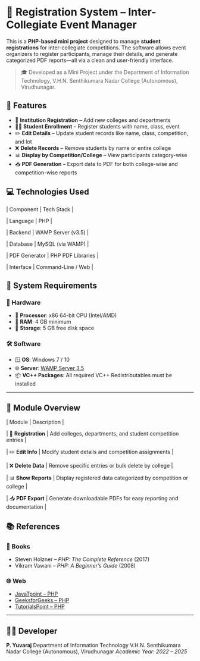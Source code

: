 # 📝 Registration System – Inter-Collegiate Event Manager

This is a **PHP-based mini project** designed to manage **student registrations** for inter-collegiate competitions. The software allows event organizers to register participants, manage their details, and generate categorized PDF reports—all via a clean and user-friendly interface.

> 🎓 Developed as a Mini Project under the Department of Information Technology,
> V.H.N. Senthikumara Nadar College (Autonomous), Virudhunagar.


## 🚀 Features

* 🏫 **Institution Registration** – Add new colleges and departments
* 👨‍🎓 **Student Enrollment** – Register students with name, class, event
* ✏️ **Edit Details** – Update student records like name, class, competition, and lot
* ❌ **Delete Records** – Remove students by name or entire college
* 📊 **Display by Competition/College** – View participants category-wise
* 📥 **PDF Generation** – Export data to PDF for both college-wise and competition-wise reports


## 💻 Technologies Used

| Component     | Tech Stack         |

| Language      | PHP                |

| Backend       | WAMP Server (v3.5) |

| Database      | MySQL (via WAMP)   |

| PDF Generator | PHP PDF Libraries  |

| Interface     | Command-Line / Web |



## 🧰 System Requirements

### 💾 Hardware

* 🧠 **Processor**: x86 64-bit CPU (Intel/AMD)
* 💽 **RAM**: 4 GB minimum
* 📁 **Storage**: 5 GB free disk space

### 🛠 Software

* 🪟 **OS**: Windows 7 / 10
* 🌐 **Server**: [WAMP Server 3.5](https://www.wampserver.com/)
* 📦 **VC++ Packages**: All required VC++ Redistributables must be installed

---

## 🧩 Module Overview

| Module              | Description                                                     |

| 🏫 **Registration** | Add colleges, departments, and student competition entries      |

| ✏️ **Edit Info**    | Modify student details and competition assignments              |

| ❌ **Delete Data**   | Remove specific entries or bulk delete by college               |

| 📊 **Show Reports** | Display registered data categorized by competition or college   |

| 📥 **PDF Export**   | Generate downloadable PDFs for easy reporting and documentation |


## 📚 References

### 📘 Books

* Steven Holzner – *PHP: The Complete Reference* (2017)
* Vikram Vawani – *PHP: A Beginner’s Guide* (2008)

### 🌐 Web

* [JavaTpoint – PHP](https://www.javatpoint.com/php-tutorial)
* [GeeksforGeeks – PHP](https://www.geeksforgeeks.org/php-tutorial/)
* [TutorialsPoint – PHP](https://www.tutorialspoint.com/php/index.htm)

---

## 👨‍💻 Developer

**P. Yuvaraj**
Department of Information Technology
V.H.N. Senthikumara Nadar College (Autonomous), Virudhunagar
*Academic Year: 2022 – 2025*

